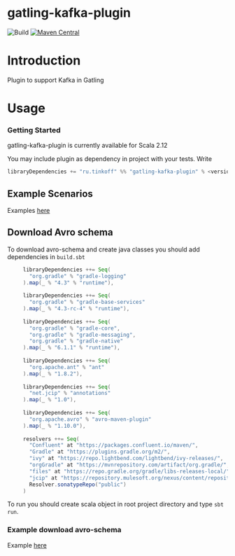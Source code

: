 # gatling-kafka-plugin 
![Build](https://github.com/TinkoffCreditSystems/gatling-kafka-plugin/workflows/Build/badge.svg) [![Maven Central](https://img.shields.io/maven-central/v/ru.tinkoff/gatling-kafka-plugin_2.12.svg?color=success)](https://search.maven.org/search?q=ru.tinkoff.gatling-kafka)
# Introduction
Plugin to support Kafka in Gatling
# Usage
### Getting Started
gatling-kafka-plugin is currently available for Scala 2.12

You may include plugin as dependency in project with your tests. Write 
```scala
libraryDependencies += "ru.tinkoff" %% "gatling-kafka-plugin" % <version> % Test
```
## Example Scenarios
Examples [here](https://github.com/TinkoffCreditSystems/gatling-kafka-plugin/tree/master/src/test/scala/ru/tinkoff/gatling/kafka/examples)
## Download Avro schema
To download avro-schema and create java classes you should add dependencies in `build.sbt`
```scala
     libraryDependencies ++= Seq(
       "org.gradle" % "gradle-logging"
     ).map(_ % "4.3" % "runtime"),
    
     libraryDependencies ++= Seq(
       "org.gradle" % "gradle-base-services"
     ).map(_ % "4.3-rc-4" % "runtime"),
    
     libraryDependencies ++= Seq(
       "org.gradle" % "gradle-core",
       "org.gradle" % "gradle-messaging",
       "org.gradle" % "gradle-native"
     ).map(_ % "6.1.1" % "runtime"),
    
     libraryDependencies ++= Seq(
       "org.apache.ant" % "ant"
     ).map(_ % "1.8.2"),
    
     libraryDependencies ++= Seq(
       "net.jcip" % "annotations"
     ).map(_ % "1.0"),
    
     libraryDependencies ++= Seq(
       "org.apache.avro" % "avro-maven-plugin"
     ).map(_ % "1.10.0"),
    
     resolvers ++= Seq(
       "Confluent" at "https://packages.confluent.io/maven/",
       "Gradle" at "https://plugins.gradle.org/m2/",
       "ivy" at "https://repo.lightbend.com/lightbend/ivy-releases/",
       "orgGradle" at "https://mvnrepository.com/artifact/org.gradle/",
       "files" at "https://repo.gradle.org/gradle/libs-releases-local/",
       "jcip" at "https://repository.mulesoft.org/nexus/content/repositories/public/",
       Resolver.sonatypeRepo("public")
     )
```
To run you should create scala object in root project directory and type `sbt run`.
### Example download avro-schema
Example [here](https://github.com/TinkoffCreditSystems/gatling-kafka-plugin/tree/master/src/test/scala/ru/tinkoff/gatling/kafka/examples)
